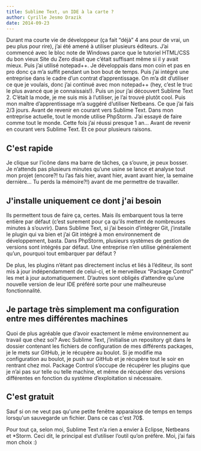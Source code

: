 ```yaml
---
title: Sublime Text, un IDE à la carte ?
author: Cyrille Jesmo Drazik
date: 2014-09-23
---
```


Durant ma courte vie de développeur (ça fait “déjà” 4 ans pour de vrai, un peu plus pour rire), j’ai été amené à utiliser plusieurs éditeurs. J’ai commencé avec le bloc note de Windows parce que le tutoriel HTML/CSS du bon vieux Site du Zero disait que c’était suffisant même si il y avait mieux. Puis j’ai utilisé notepad++. Je développais dans mon coin et pas en pro donc ça m’a suffit pendant un bon bout de temps. Puis j’ai intégré une entreprise dans le cadre d’un contrat d’apprentissage. On m’a dit d’utiliser ce que je voulais, donc j’ai continué avec mon notepad++ (hey, c’est le truc le plus avancé que je connaissais!). Puis un jour j’ai découvert Sublime Text 2. C’était la mode, je me suis mis à l’utiliser, je l’ai trouvé plutôt cool. Puis mon maître d’apprentissage m’a suggéré d’utiliser Netbeans. Ce que j’ai fais 2/3 jours. Avant de revenir en courant vers Sublime Text. Dans mon entreprise actuelle, tout le monde utilise PhpStorm. J’ai essayé de faire comme tout le monde. Cette fois j’ai réussi presque 1 an… Avant de revenir en courant vers Sublime Text. Et ce pour plusieurs raisons.

## C'est rapide

Je clique sur l’icône dans ma barre de tâches, ça s’ouvre, je peux bosser. Je n’attends pas plusieurs minutes qu’une usine se lance et analyse tout mon projet (encore?! tu l’as fais hier, avant hier, avant avant hier, la semaine dernière… Tu perds la mémoire?!) avant de me permettre de travailler.

## J'installe uniquement ce dont j'ai besoin

Ils permettent tous de faire ça, certes. Mais ils embarquent tous la terre entière par défaut (c’est surement pour ça qu’ils mettent de nombreuses minutes à s’ouvrir). Dans Sublime Text, si j’ai besoin d’intégrer Git, j’installe le plugin qui va bien et j’ai Git intégré à mon environnement de développement, basta. Dans PhpStorm, plusieurs systèmes de gestion de versions sont intégrés par défaut. Une entreprise n’en utilise généralement qu’un, pourquoi tout embarquer par défaut ?

De plus, les plugins n’étant pas directement inclus et liés à l’éditeur, ils sont mis à jour indépendamment de celui-ci, et le merveilleux “Package Control” les met à jour automatiquement. D’autres sont obligés d’attendre qu’une nouvelle version de leur IDE préféré sorte pour une malheureuse fonctionnalité.

## Je partage très simplement ma configuration entre mes différentes machines

Quoi de plus agréable que d’avoir exactement le même environnement au travail que chez soi? Avec Sublime Text, j’initialise un repository git dans le dossier contenant les fichiers de configuration de mes différents packages, je le mets sur GitHub, je le récupère au boulot. Si je modifie ma configuration au boulot, je push sur GitHub et je récupère tout le soir en rentrant chez moi. Package Control s’occupe de récupérer les plugins que je n’ai pas sur telle ou telle machine, et même de récupérer des versions différentes en fonction du système d’exploitation si nécessaire.

## C'est gratuit

Sauf si on ne veut pas qu'une petite fenêtre apparaisse de temps en temps lorsqu'un sauvegarde un fichier. Dans ce cas c'est 70$.

Pour tout ça, selon moi, Sublime Text n’a rien a envier à Eclipse, Netbeans et *Storm. Ceci dit, le principal est d’utiliser l’outil qu’on préfère. Moi, j’ai fais mon choix :)
